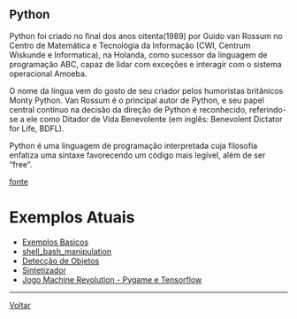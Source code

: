 ## Python

Python foi criado no final dos anos oitenta(1989) por Guido van Rossum no Centro de Matemática e Tecnológia da Informação (CWI, Centrum Wiskunde e Informatica), na Holanda, como sucessor da linguagem de programação ABC, capaz de lidar com exceções e interagir com o sistema operacional Amoeba.

O nome da língua vem do gosto de seu criador pelos humoristas britânicos Monty Python. Van Rossum é o principal autor de Python, e seu papel central contínuo na decisão da direção de Python é reconhecido, referindo-se a ele como Ditador de Vida Benevolente (em inglês: Benevolent Dictator for Life, BDFL).

Python é uma linguagem de programação interpretada cuja filosofia enfatiza uma sintaxe favorecendo um código mais legível, além de ser “free”.

[fonte](https://www.eusoudev.com.br/python-como-surgiu/)

# **Exemplos Atuais**
- [Exemplos Basicos](https://github.com/lsmanoel/BasicOfPython)
- [shell_bash_manipulation](./shell_bash_manipulation/index.md)
- [Detecção de Objetos](./ObjectSensing/index.md)
- [Sintetizador](./Sintetheizer/index.md)
- [Jogo Machine Revolution - Pygame e Tensorflow](https://github.com/lsmanoel/MachineRevolution)

---
[Voltar](https://lpae.github.io/)